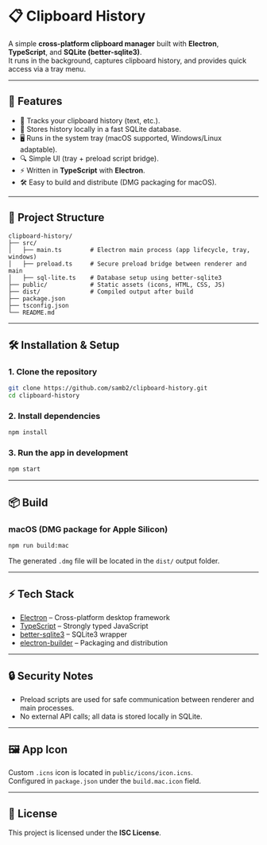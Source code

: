 # 📋 Clipboard History

A simple **cross-platform clipboard manager** built with **Electron**, **TypeScript**, and **SQLite (better-sqlite3)**.  
It runs in the background, captures clipboard history, and provides quick access via a tray menu.

---

## 🚀 Features
- 📌 Tracks your clipboard history (text, etc.).
- 💾 Stores history locally in a fast SQLite database.
- 🖥️ Runs in the system tray (macOS supported, Windows/Linux adaptable).
- 🔍 Simple UI (tray + preload script bridge).
- ⚡ Written in **TypeScript** with **Electron**.
- 🛠️ Easy to build and distribute (DMG packaging for macOS).

---

## 📂 Project Structure
```
clipboard-history/
├── src/
│   ├── main.ts        # Electron main process (app lifecycle, tray, windows)
│   ├── preload.ts     # Secure preload bridge between renderer and main
│   ├── sql-lite.ts    # Database setup using better-sqlite3
├── public/            # Static assets (icons, HTML, CSS, JS)
├── dist/              # Compiled output after build
├── package.json
├── tsconfig.json
└── README.md
```

---

## 🛠️ Installation & Setup

### 1. Clone the repository
```bash
git clone https://github.com/samb2/clipboard-history.git
cd clipboard-history
```

### 2. Install dependencies
```bash
npm install
```

### 3. Run the app in development
```bash
npm start
```

---

## 📦 Build

### macOS (DMG package for Apple Silicon)
```bash
npm run build:mac
```

The generated `.dmg` file will be located in the `dist/` output folder.

---

## ⚡ Tech Stack
- [Electron](https://www.electronjs.org/) – Cross-platform desktop framework
- [TypeScript](https://www.typescriptlang.org/) – Strongly typed JavaScript
- [better-sqlite3](https://github.com/WiseLibs/better-sqlite3) – SQLite3 wrapper
- [electron-builder](https://www.electron.build/) – Packaging and distribution

---

## 🔒 Security Notes
- Preload scripts are used for safe communication between renderer and main processes.
- No external API calls; all data is stored locally in SQLite.

---

## 🖼️ App Icon
Custom `.icns` icon is located in `public/icons/icon.icns`.  
Configured in `package.json` under the `build.mac.icon` field.

---

## 📜 License
This project is licensed under the **ISC License**.
